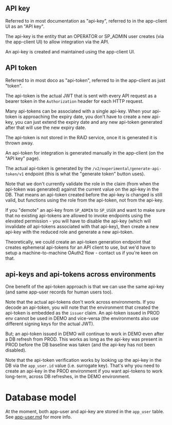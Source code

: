 
## API key 

Referred to in most documentation as "api-key", referred to in the 
app-client UI as an "API key".

The api-key is the entity that an OPERATOR or SP_ADMIN user creates (via the 
app-client UI) to allow integration via the API.

An api-key is created and maintained using the app-client UI.  


## API token

Referred to in most doco as "api-token", referred to in the app-client as just
"token".

The api-token is the actual JWT that is sent with every API request as a
bearer token in the `Authorization` header for each HTTP request.

Many api-tokens can be associated with a single api-key. 
When your api-token is approaching the expiry date, you don't have to create a 
new api-key, you can just extend the expiry date and any new api-token generated
after that will use the new expiry date.

The api-token is not stored in the RAiD service, once it is generated it is
thrown away.

An api-token for integration is generated manually in the app-client
(on the "API key" page). 

The actual api-token is generated by the 
`/v2/experimental/generate-api-token/v1` 
endpoint (this is what the "generate token" button uses). 

Note that we don't currently validate the role in the claim (from when 
the api-token was generated) against the current value on the api-key in 
the DB. That means an api-token created before the api-key is changed is
still valid, but functions using the role from the api-token, not from 
the api-key.

If you "demote" an api-key from `SP_ADMIN` to `SP_USER` and want to make sure 
that no existing api-tokens are allowed to invoke endpoints using the elevated
permission - you will have to disable the api-key (which will invalidate 
*all* api-tokens associated with that api-key), then create a new api-key 
with the reduced role and generate a new api-token.

Theoretically, we could create an api-token generation endpoint that 
creates ephemeral api-tokens for an API client to use, but we'd have to 
setup a machine-to-machine OAuth2 flow - contact us if you're keen on 
that.

## api-keys and api-tokens across environments

One benefit of the api-token approach is that we can use the same api-key 
(and same app-user records for human users too).

Note that the actual api-tokens don't work across environments.
If you decode an api-token, you will note that the environment that created the
api-token is embedded as the `issuer` claim.  An api-token issued in PROD 
env cannot be used in DEMO and vice-versa (the environments also use 
different signing keys for the actual JWT).

But; an api-token issued in DEMO will continue to work in DEMO even after 
a DB refresh from PROD. This  works as long as the api-key was present in PROD 
before the DB baseline was taken (and the api-key has not been disabled). 

Note that the api-token verification works by looking up the api-key in the DB
via the `app_user.id` value (i.e. surrogate key).  That's why you need to create
an api-key in the PROD environment if you want api-tokens to work long-term, 
across DB refreshes, in the DEMO environment.


# Database model

At the moment, both app-user and api-key are stored in the `app_user` table.
See [app-user.md](./app-user.md#database-model) for more info.

